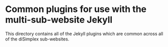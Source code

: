 # Common plugins for use with the multi-sub-website Jekyll

This directory contains all of the Jekyll plugins which are common across 
all of the diSimplex sub-websites.
